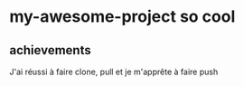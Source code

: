 # my-awesome-project so cool
## achievements
J'ai réussi à faire clone, pull et je m'apprête à faire push
